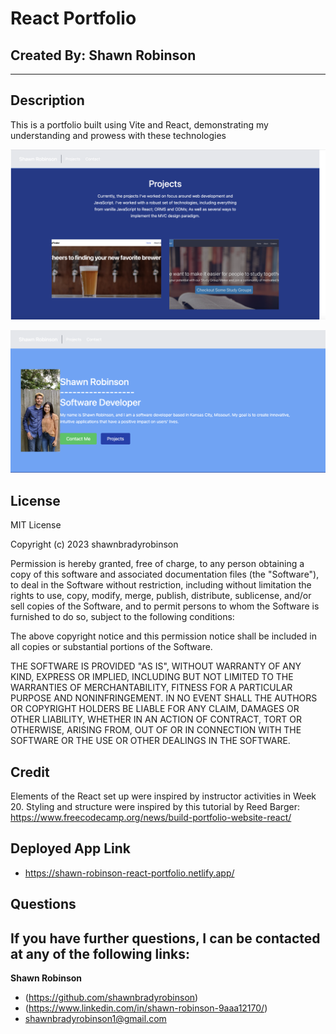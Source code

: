 # React Portfolio 
## Created By: Shawn Robinson 

---


## **Description**
This is a portfolio built using Vite and React, demonstrating my understanding and prowess with these technologies 

!["A screenshot of the application"](./public/react1.png)

!["A screenshot of the application"](./public/react2.png)

## **License** 
MIT License

Copyright (c) 2023 shawnbradyrobinson

Permission is hereby granted, free of charge, to any person obtaining a copy
of this software and associated documentation files (the "Software"), to deal
in the Software without restriction, including without limitation the rights
to use, copy, modify, merge, publish, distribute, sublicense, and/or sell
copies of the Software, and to permit persons to whom the Software is
furnished to do so, subject to the following conditions:

The above copyright notice and this permission notice shall be included in all
copies or substantial portions of the Software.

THE SOFTWARE IS PROVIDED "AS IS", WITHOUT WARRANTY OF ANY KIND, EXPRESS OR
IMPLIED, INCLUDING BUT NOT LIMITED TO THE WARRANTIES OF MERCHANTABILITY,
FITNESS FOR A PARTICULAR PURPOSE AND NONINFRINGEMENT. IN NO EVENT SHALL THE
AUTHORS OR COPYRIGHT HOLDERS BE LIABLE FOR ANY CLAIM, DAMAGES OR OTHER
LIABILITY, WHETHER IN AN ACTION OF CONTRACT, TORT OR OTHERWISE, ARISING FROM,
OUT OF OR IN CONNECTION WITH THE SOFTWARE OR THE USE OR OTHER DEALINGS IN THE
SOFTWARE.

## Credit
Elements of the React set up were inspired by instructor activities in Week 20. Styling and structure were inspired by this tutorial by Reed Barger: https://www.freecodecamp.org/news/build-portfolio-website-react/

## Deployed App Link 
- https://shawn-robinson-react-portfolio.netlify.app/






## **Questions** 
If you have further questions, I can be contacted at any of the following links:
--- 

**Shawn Robinson** 
- (https://github.com/shawnbradyrobinson)
- (https://www.linkedin.com/in/shawn-robinson-9aaa12170/)
- shawnbradyrobinson1@gmail.com 